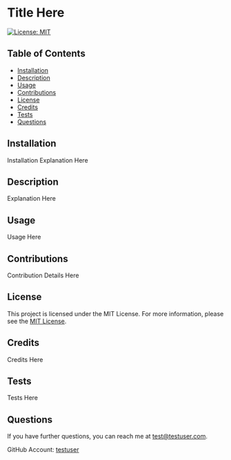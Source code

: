# Title Here
[![License: MIT](https://img.shields.io/badge/License-MIT-yellow.svg)](https://opensource.org/licenses/MIT)
## Table of Contents
* [Installation](#installation)
* [Description](#description)
* [Usage](#usage)
* [Contributions](#contributions)
* [License](#license)
* [Credits](#credits)
* [Tests](#tests)
* [Questions](#questions)
    
## Installation
Installation Explanation Here

## Description
Explanation Here

## Usage
Usage Here

## Contributions
Contribution Details Here

## License
This project is licensed under the MIT License. For more information, please see the [MIT License](https://opensource.org/licenses/MIT).

## Credits
Credits Here

## Tests
Tests Here

## Questions
If you have further questions, you can reach me at [test@testuser.com](mailto:test@testuser.com).

GitHub Account: [testuser](https://github.com/testuser)
